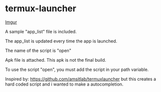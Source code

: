 # termux-launcher

[Imgur](https://i.imgur.com/MAb5I6c.mp4)


A sample "app_list" file is included.

The app_list is updated every time the app is launched.

The name of the script is "open"

Apk file is attached. This apk is not the final build.

To use the script "open", you must add the script in your path variable.


Inspired by:
https://github.com/amsitlab/termuxlauncher
but this creates a hard coded script and i wanted to make a autocompletion.
